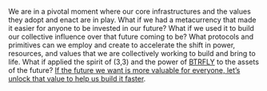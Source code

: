 We are in a pivotal moment where our core infrastructures and the values they adopt and enact are in play. What if we had a metacurrency that made it easier for anyone to be invested in our future? What if we used it to build our collective influence over that future coming to be? What protocols and primitives can we employ and create to accelerate the shift in power, resources, and values that we are collectively working to build and bring to life. What if applied the spirit of (3,3) and the power of [BTRFLY](https://www.redactedcartel.xyz/) to the assets of the future? [If the future we want is more valuable for everyone, let’s unlock that value to help us build it faster](https://discord.gg/rddG5gytNH).